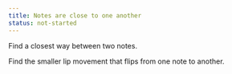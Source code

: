 ```yaml
---
title: Notes are close to one another
status: not-started
---
```


Find a closest way between two notes.

Find the smaller lip movement that flips from one note to another.

